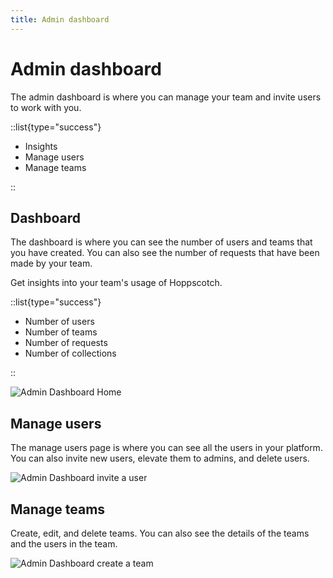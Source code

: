 ```yaml
---
title: Admin dashboard
---
```


# Admin dashboard

The admin dashboard is where you can manage your team and invite users to work with you.

::list{type="success"}

- Insights
- Manage users
- Manage teams

::

## Dashboard

The dashboard is where you can see the number of users and teams that you have created. You can also see the number of requests that have been made by your team.

Get insights into your team's usage of Hoppscotch.

::list{type="success"}

- Number of users
- Number of teams
- Number of requests
- Number of collections

::

![Admin Dashboard Home](/self-host/dashboard-home.png)

## Manage users

The manage users page is where you can see all the users in your platform. You can also invite new users, elevate them to admins, and delete users.

![Admin Dashboard invite a user](/self-host/admin-invite-user.png)

## Manage teams

Create, edit, and delete teams. You can also see the details of the teams and the users in the team.

![Admin Dashboard create a team](/self-host/admin-create-team.png)